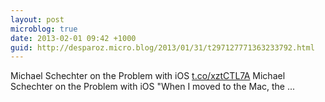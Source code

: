 ```yaml
---
layout: post
microblog: true
date: 2013-02-01 09:42 +1000
guid: http://desparoz.micro.blog/2013/01/31/t297127771363233792.html
---
```

Michael Schechter on the Problem with iOS [t.co/xztCTL7A](http://t.co/xztCTL7A) Michael Schechter on the Problem with iOS "When I moved to the Mac, the ...
